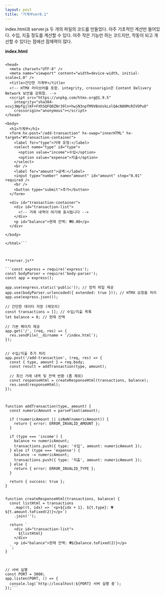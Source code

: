 ```yaml
---
layout: post
title: "가계부ver0.1"
---
```

index.html과 server.js 두 개의 파일의 코드를 만들었다. 
아주 기초적인 계산만 들어있다. 수입, 지출 정도를 계산할 수 있다.
아주 작은 기능만 하는 코드지만, 작동이 되고 개선할 수 있다는 점에선 잠재력이 많다.

**index.html**
<!DOCTYPE html>
```<html lang="ko">

<head>
  <meta charset="UTF-8" />
  <meta name="viewport" content="width=device-width, initial-scale=1.0" />
  <title>간단한 가계부</title>
  <!-- HTMX 라이브러를 포함. integrity, crossorigin은 Content Delivery Network 보안을 강화함. -->
  <script src="https://unpkg.com/htmx.org@1.9.5"
    integrity="sha384-xcuj3WpfgjlKF+FXhSQFQ0ZNr39ln+hwjN3npfM9VBnUskLolQAcN80McRIVOPuO"
    crossorigin="anonymous"></script>
</head>

<body>
  <h1>가계부</h1>
  <form hx-post="/add-transaction" hx-swap="innerHTML" hx-target="#transaction-container">
    <label for="type">거래 유형:</label>
    <select name="type" id="type">
      <option value="income">수입</option>
      <option value="expense">지출</option>
    </select>
    <br />
    <label for="amount">금액:</label>
    <input type="number" name="amount" id="amount" step="0.01" required />
    <br />
    <button type="submit">추가</button>
  </form>

  <div id="transaction-container">
    <div id="transaction-list">
      <!-- 거래 내역이 여기에 표시됩니다 -->
    </div>
    <p id="balance">현재 잔액: ₩0.00</p>
  </div>

</body>

</html>```



**server.js**

```const express = require('express');
const bodyParser = require('body-parser');
const app = express();

app.use(express.static('public')); // 정적 파일 제공
app.use(bodyParser.urlencoded({ extended: true })); // HTMX 요청을 처리
app.use(express.json());

// 간단한 데이터 저장 (메모리)
const transactions = []; // 수입/지출 목록
let balance = 0; // 현재 잔액

// 기본 페이지 제공
app.get('/', (req, res) => {
  res.sendFile(__dirname + '/index.html');
});


// 수입/지출 추가 처리
app.post('/add-transaction', (req, res) => {
  const { type, amount } = req.body;
  const result = addTransaction(type, amount);

  // 최신 거래 내역 및 잔액 반환 (폼 제외)
  const responseHtml = createResponseHtml(transactions, balance);
  res.send(responseHtml);
});



function addTransaction(type, amount) {
  const numericAmount = parseFloat(amount);

  if (!numericAmount || isNaN(numericAmount)) {
    return { error: ERROR_INVALID_AMOUNT };
  }

  if (type === 'income') {
    balance += numericAmount;
    transactions.push({ type: '수입', amount: numericAmount });
  } else if (type === 'expense') {
    balance -= numericAmount;
    transactions.push({ type: '지출', amount: numericAmount });
  } else {
    return { error: ERROR_INVALID_TYPE };
  }

  return { success: true };
}


function createResponseHtml(transactions, balance) {
  const listHtml = transactions
    .map((t, idx) => `<p>${idx + 1}. ${t.type}: ₩${t.amount.toFixed(2)}</p>`)
    .join('');

  return `
    <div id="transaction-list">
      ${listHtml}
    </div>
    <p id="balance">현재 잔액: ₩${balance.toFixed(2)}</p>
  `;
}



// 서버 실행
const PORT = 3000;
app.listen(PORT, () => {
  console.log(`http://localhost:${PORT} 서버 실행 중`);
});```
